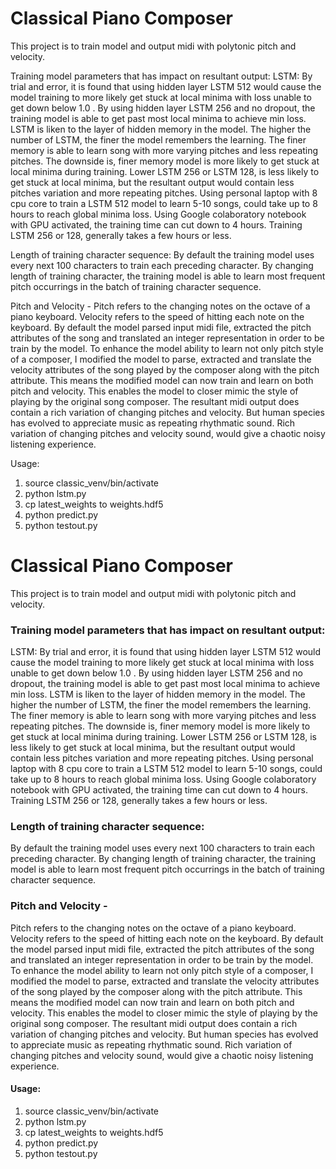 # Classical Piano Composer
This project is to train model and output midi with polytonic pitch and velocity. 

Training model parameters that has impact on resultant output:
LSTM:
By trial and error, it is found that using hidden layer LSTM 512 would cause the model training to more likely get stuck at local minima with loss unable to get down below 1.0 . By using hidden layer LSTM 256 and no dropout, the training model is able to get past most local minima to achieve min loss. LSTM is liken to the layer of hidden memory in the model. The higher the number of LSTM, the finer the model remembers the learning. The finer memory is able to learn song with more varying pitches and less repeating pitches. The downside is, finer memory model is more likely to get stuck at local minima during training. Lower LSTM 256 or LSTM 128, is less likely to get stuck at local minima, but the resultant output would contain less pitches variation and more repeating pitches. Using personal laptop with 8 cpu core to train a LSTM 512 model to learn 5-10 songs, could take up to 8 hours to reach global minima loss. Using Google colaboratory notebook with GPU activated, the training time can cut down to 4 hours. Training LSTM 256 or 128, generally takes a few hours or less.

Length of training character sequence:
By default the training model uses every next 100 characters to train each preceding character. By changing length of training character, the training model is able to learn most frequent pitch occurrings in the batch of training character sequence.

Pitch and Velocity - 
Pitch refers to the changing notes on the octave of a piano keyboard. Velocity refers to the speed of hitting each note on the keyboard.
By default the model parsed input midi file, extracted the pitch attributes of the song and translated an integer representation in order to be train by the model. To enhance the model ability to learn not only pitch style of a composer, I modified the model to parse, extracted and translate the velocity attributes of the song played by the composer along with the pitch attribute. This means the modified model can now train and learn on both pitch and velocity. This enables the model to closer mimic the style of playing by the original song composer. The resultant midi output does contain a rich variation of changing pitches and velocity. But human species has evolved to appreciate music as repeating rhythmatic sound. Rich variation of changing pitches and velocity sound, would give a chaotic noisy listening experience.

Usage:
1. source classic_venv/bin/activate
2. python lstm.py
3. cp latest_weights to weights.hdf5
4. python predict.py
5. python testout.py
# Classical Piano Composer
This project is to train model and output midi with polytonic pitch and velocity. 

### Training model parameters that has impact on resultant output:
LSTM:
By trial and error, it is found that using hidden layer LSTM 512 would cause the model training to more likely get stuck at local minima with loss unable to get down below 1.0 . By using hidden layer LSTM 256 and no dropout, the training model is able to get past most local minima to achieve min loss. LSTM is liken to the layer of hidden memory in the model. The higher the number of LSTM, the finer the model remembers the learning. The finer memory is able to learn song with more varying pitches and less repeating pitches. The downside is, finer memory model is more likely to get stuck at local minima during training. Lower LSTM 256 or LSTM 128, is less likely to get stuck at local minima, but the resultant output would contain less pitches variation and more repeating pitches. Using personal laptop with 8 cpu core to train a LSTM 512 model to learn 5-10 songs, could take up to 8 hours to reach global minima loss. Using Google colaboratory notebook with GPU activated, the training time can cut down to 4 hours. Training LSTM 256 or 128, generally takes a few hours or less.

### Length of training character sequence:
By default the training model uses every next 100 characters to train each preceding character. By changing length of training character, the training model is able to learn most frequent pitch occurrings in the batch of training character sequence.

### Pitch and Velocity - 
Pitch refers to the changing notes on the octave of a piano keyboard. Velocity refers to the speed of hitting each note on the keyboard.
By default the model parsed input midi file, extracted the pitch attributes of the song and translated an integer representation in order to be train by the model. To enhance the model ability to learn not only pitch style of a composer, I modified the model to parse, extracted and translate the velocity attributes of the song played by the composer along with the pitch attribute. This means the modified model can now train and learn on both pitch and velocity. This enables the model to closer mimic the style of playing by the original song composer. The resultant midi output does contain a rich variation of changing pitches and velocity. But human species has evolved to appreciate music as repeating rhythmatic sound. Rich variation of changing pitches and velocity sound, would give a chaotic noisy listening experience.

#### Usage:
1. source classic_venv/bin/activate
2. python lstm.py
3. cp latest_weights to weights.hdf5
4. python predict.py
5. python testout.py
